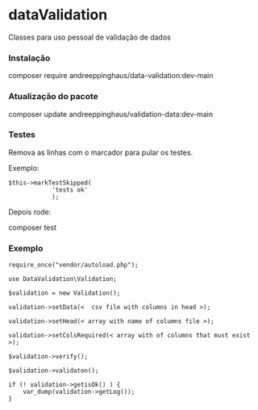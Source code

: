 # dataValidation
Classes para uso pessoal de validação de dados

### Instalação ###

composer require andreeppinghaus/data-validation:dev-main

### Atualização do pacote ###

composer update andreeppinghaus/validation-data:dev-main

### Testes ####
Remova as linhas com o marcador para pular os testes.

Exemplo:
```
$this->markTestSkipped(
            'tests ok'
            );
```

Depois rode:
           
composer test

### Exemplo ###

```
require_once("vendor/autoload.php");

use DataValidation\Validation;

$validation = new Validation();

validation->setData(<  csv file with columns in head >);

validation->setHead(< array with name of columns file >);

validation->setColsRequired(< array with of columns that must exist >);

$validation->verify();

$validation->validaton();

if (! validation->getisOk() ) {
	var_dump(validation->getLog());
}
```
